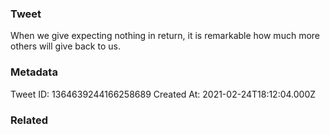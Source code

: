 ### Tweet
When we give expecting nothing in return, it is remarkable how much more others will give back to us.

### Metadata
Tweet ID: 1364639244166258689
Created At: 2021-02-24T18:12:04.000Z

### Related


